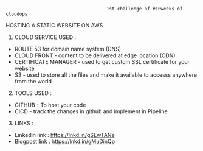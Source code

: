                                          1st challenge of #10weeks of cloudops     
              
HOSTING A STATIC WEBSITE ON AWS

1. CLOUD SERVICE USED : 

* ROUTE 53 for domain name system (DNS)   <br>
* CLOUD FRONT - content to be delivered at edge location (CDN)   <br>
* CERTIFICATE MANAGER - used to get custom SSL certificate for your website    <br>
* S3 - used to store all the files and make it available to accesss anywhere from the world    <br>  


2. TOOLS USED :

* GITHUB - To host your code   <br> 
* CICD - track the changes in github and implement in Pipeline   <br>


3. LINKS :   <br>

* Linkedin link : https://lnkd.in/gSEwTANe
* Blogpost link : https://lnkd.in/gMuDinQp

